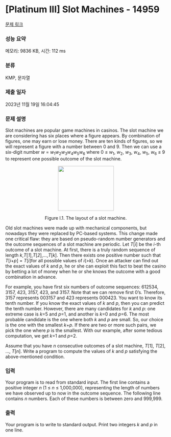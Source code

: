# [Platinum III] Slot Machines - 14959 

[문제 링크](https://www.acmicpc.net/problem/14959) 

### 성능 요약

메모리: 9836 KB, 시간: 112 ms

### 분류

KMP, 문자열

### 제출 일자

2023년 11월 19일 16:04:45

### 문제 설명

<p>Slot machines are popular game machines in casinos. The slot machine we are considering has six places where a figure appears. By combination of figures, one may earn or lose money. There are ten kinds of figures, so we will represent a figure with a number between 0 and 9. Then we can use a six-digit number <em>w</em> = <em>w</em><sub>1</sub><em>w</em><sub>2</sub><em>w</em><sub>3</sub><em>w</em><sub>4</sub><em>w</em><sub>5</sub><em>w</em><sub>6</sub> where 0 ≤ <em>w</em><sub>1</sub>, <em>w</em><sub>2</sub>, <em>w</em><sub>3</sub>, <em>w</em><sub>4</sub>, <em>w</em><sub>5</sub>, <em>w</em><sub>6</sub> ≤ 9 to represent one possible outcome of the slot machine.</p>

<p style="text-align:center"><img alt="" src="https://onlinejudgeimages.s3-ap-northeast-1.amazonaws.com/problem/14959/1.png" style="height:140px; width:175px"></p>

<p style="text-align:center">Figure I.1. The layout of a slot machine.</p>

<p>Old slot machines were made up with mechanical components, but nowadays they were replaced by PC-based systems. This change made one critical flaw: they are based on pseudo-random number generators and the outcome sequences of a slot machine are periodic. Let <em>T</em>[<em>i</em>] be the <em>i</em>-th outcome of a slot machine. At first, there is a truly random sequence of length <em>k</em>,<em>T</em>[<em>1</em>],<em>T</em>[<em>2</em>],…,<em>T</em>[<em>k</em>]. Then there exists one positive number such that <em>T</em>[<em>i</em>+<em>p</em>] = <em>T</em>[<em>i</em>]for all possible values of <em>i</em>(><em>k</em>). Once an attacker can find out the exact values of <em>k</em> and <em>p</em>, he or she can exploit this fact to beat the casino by betting a lot of money when he or she knows the outcome with a good combination in advance.</p>

<p>For example, you have first six numbers of outcome sequences: 612534, 3157, 423, 3157, 423, and 3157. Note that we can remove first 0’s. Therefore, 3157 represents 003157 and 423 represents 000423. You want to know its tenth number. If you know the exact values of <em>k</em> and <em>p</em>, then you can predict the tenth number. However, there are many candidates for <em>k</em> and <em>p</em>: one extreme case is <em>k</em>=5 and <em>p</em>=1, and another is <em>k</em>=0 and <em>p</em>=6. The most probable candidate is the one where both <em>k</em> and <em>p</em> are small. So, our choice is the one with the smallest <em>k</em>+<em>p</em>. If there are two or more such pairs, we pick the one where <em>p</em> is the smallest. With our example, after some tedious computation, we get <em>k</em>=1 and <em>p</em>=2.</p>

<p>Assume that you have <em>n</em> consecutive outcomes of a slot machine, <em>T</em>[1], <em>T</em>[2], …, <em>T</em>[<em>n</em>]. Write a program to compute the values of <em>k</em> and <em>p</em> satisfying the above-mentioned condition.</p>

### 입력 

 <p>Your program is to read from standard input. The first line contains a positive integer <em>n</em> (1 ≤ <em>n</em> ≤ 1,000,000), representing the length of numbers we have observed up to now in the outcome sequence. The following line contains <em>n</em> numbers. Each of these numbers is between zero and 999,999.</p>

### 출력 

 <p>Your program is to write to standard output. Print two integers <em>k</em> and <em>p</em> in one line.</p>

